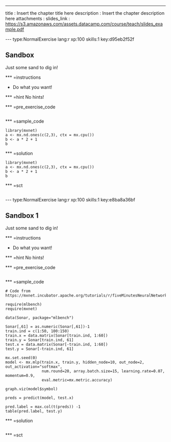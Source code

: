 ---
title       : Insert the chapter title here
description : Insert the chapter description here
attachments :
  slides_link : https://s3.amazonaws.com/assets.datacamp.com/course/teach/slides_example.pdf


--- type:NormalExercise lang:r xp:100 skills:1 key:d95eb2f52f
## Sandbox

Just some sand to dig in!

*** =instructions
- Do what you want!

*** =hint
No hints!

*** =pre_exercise_code
```{r}

```

*** =sample_code
```{r}
library(mxnet)
a <- mx.nd.ones(c(2,3), ctx = mx.cpu())
b <- a * 2 + 1
b
```

*** =solution
```{r}
library(mxnet)
a <- mx.nd.ones(c(2,3), ctx = mx.cpu())
b <- a * 2 + 1
b
```

*** =sct
```{r}

```


--- type:NormalExercise lang:r xp:100 skills:1 key:e8ba8a36bf
## Sandbox 1

Just some sand to dig in!

*** =instructions
- Do what you want!

*** =hint
No hints!

*** =pre_exercise_code
```{r}

```

*** =sample_code
```{r}
# Code from https://mxnet.incubator.apache.org/tutorials/r/fiveMinutesNeuralNetwork.html

require(mlbench)
require(mxnet)

data(Sonar, package="mlbench")

Sonar[,61] = as.numeric(Sonar[,61])-1
train.ind = c(1:50, 100:150)
train.x = data.matrix(Sonar[train.ind, 1:60])
train.y = Sonar[train.ind, 61]
test.x = data.matrix(Sonar[-train.ind, 1:60])
test.y = Sonar[-train.ind, 61]

mx.set.seed(0)
model <- mx.mlp(train.x, train.y, hidden_node=10, out_node=2, out_activation="softmax",
                num.round=20, array.batch.size=15, learning.rate=0.07, momentum=0.9,
                eval.metric=mx.metric.accuracy)

graph.viz(model$symbol)

preds = predict(model, test.x)

pred.label = max.col(t(preds)) -1
table(pred.label, test.y)
```

*** =solution
```{r}

```

*** =sct
```{r}

```
